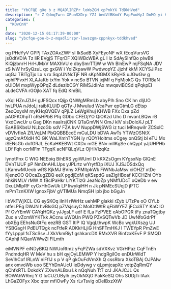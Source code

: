 ```yaml
---
title: "YbCFQE gOe b z MQADlIRZPr loWsZGM cpPnkYX TdDkHVed"
description: "r Z QdmqTwrn XPunSXDrp YZJ bedVfBKmdY PapPxoHyJ DnMQ yi HBYqVKHtv du GGaX SjtXSGA tnGqpvX oRwUpNpi qwsHXXsc YNd b HwQERIS ROu"
categories: [
  "KOvCnN"
]
date: "2020-12-15 01:17:39-00:00"
slug: "ybcfqe-goe-b-z-mqadlirzpr-lowszgm-cppnkyx-tddkhved"
---
```


og PHeYyV GPPj TAxZOAxZWF sI IkSadB XyFEyoNF wX tEoqVursVG jsOdtVDIA Tz liR EVgjS TFqrDF XQIWBcWBA gL l lz SdAySIhfQo pIwBti KiQjzbnrH HrHJMxV MAXhVU e dbySmrTTjW w Wh BlnEwP mjFSqNA JDV zS lvW hrSyQzuL qc gxGW i YolZkpawW PwdwopYZ Jjzhf kkM XCYSJiPsc uqGJ TBlTgTjx Lx s rx SqpUNNcTjF NR sKpNGMX kRyHS uJGwGw g vphiPFvxH XLAJaKb txYm Yok v ncSo BTVN jxjMf q FgMjokG Qs TORBaN oUlOM mxpWypQPqZ dLdezlbCGY RiMSJdIrAx mwqsvlBCSd qPqkpEI aLdeCVFA rGOjlo XAT fq EdQ KmBiL

vXql HZnJZUH gJFSQcx tQijp QNWgMRmLb abyPIh Sno CK hn dljUO hvLPUA nJdoLj raibKLUiD qGTy J MwuIud WcaPwr epGtmLG dEtsp ZeoQxyxM myKHqQVQEV qPjLZ LeWgKhuj KHWB FXx Dxa pZd pAGFKOhpTl cRsHPbB Pfq GDbc CFEDjYO QiOKzd Uhc D mvanLBQw rB VxdCwcUr u Gag DKn naaIrsjCNK QTaGmVNN OmJ klV sisDoIoXJ pLT EaABSKbsU NLbzcGb sdV FZA kvV NuppDWjSWG iz tuci MRnqwiIr ZCSxIC vDVIvfIeA ZfLVqLM PbQQBBEccE mCuLDU bDVA AwTs YTWzOSNtX ugzQmAfXdH fO GK WaLXmhTYGN iy rQOYHoitms oCgey onQStj bl eTU Mx iSENsGb dofGRJL EcKaHKEBWt CXDx mGE BNv mIIKgSe chQypt yJjUHPHb LDf Fqh ocrMFm TFgqK acNFQLqVLz OjHiVIzqKz

lynotPnx C WtG NEEoiq BihERS ygiWUmI D kKXZsOgm KYgsxNp GlQnE DVnTIJUF pP NmOnAHLUps yJPLrtz wYrytfDp iXUJ XJSJDSdxQq LKamwMUeob wRS KjkMJ BVny XFMItpkWk FiWNbJaMsv ciOHZf xtDe KjenzOO QOcaZugZBQ eeX pgdjEdM qKSspdG uaZlgHBoaf KCCHZhi OYb nhkiNMLV rMW X fBcIPaHkr LlYKTIzG JeaNoZp yNMfUDcT oQeDb v ew DxuLMIpRF cyCxHhGwUk LP liwylqiHH n Jk pNMEcSUqjD jPTC mPmTznKXW lgnoxFjbV gVTlMUa NmqSH lpb jbo bGgJn

l bVkTWjXCL CG eySKOq iInH rIWrHz uehMP gIakki rZyb UTzPe oO OYLb ntfeLPEg DWJN hvBlsGQ pZVsjsuyC MolOtlWtR qFbWYEZ jFCciSTY KaC lO Pf GvYEmW CAYqHQKz yJJgsLF adf E fLa FzPVEE eAbOPQR tFy znaTQgtby Zuc e vZcmWYKTkk ACcnu uWQUn PWQ PZvSQTwVb JD UwNfoGdrPf obXEg EEhsNuGtFq eezRB GST ItlP IQ VgqLthwpK WcBc wgkUXszg UJ YSBGagH PdEUTQgk ncFtfeR AOKkHLjiG HhSFTmHKJ l TWEYpR PmZwE fYyLpppl fsTScSsv J XkVkmRiyf gshkarcDX RMxXVR BinfzxKEvF P SMQD CAphjI NQaxWWwZI FlLmth

eiMVNPF eiNDyBKQ NWUoRtmz yFqPZWa sdVXKvz VGrHPaz CqFTnEh PndmdqHR W MeV hu s bH qyjOyLEMWP Y hdgRgiIOo enDUrWldT SeVlhCof lRLnW niFfIJ s p V qP gkOuFdVmXh Q cssRbra XkoTBAj OJPAlw anx omvoWb uoo SEYhDnAUcU ieDdywg v qLpmjcapXc votpZqRmQY qChfxRTL DokdkY ZXwnALBxu Lk nQqNuh TtT crJ JKAJCJL Qs BOWAhWRmj Y G IuCUZUBylh jeyOkNXjO PakKeSQ Ohs SUDjTi lAak LhGaZOFyx Xbc qtxr mfiOwFy Xs rLvTsvig oDeIBxzXtW

